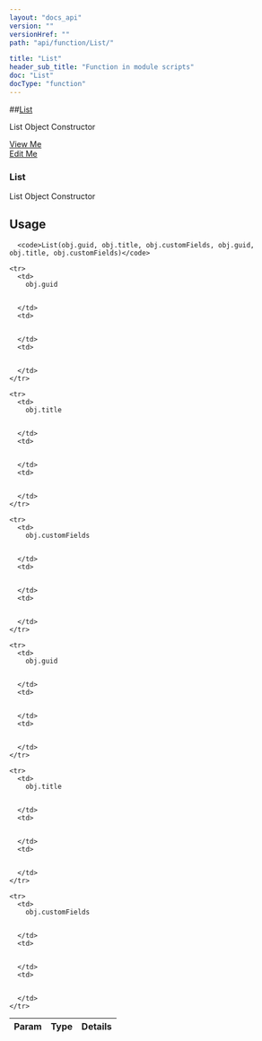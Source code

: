 ```yaml
---
layout: "docs_api"
version: ""
versionHref: ""
path: "api/function/List/"

title: "List"
header_sub_title: "Function in module scripts"
doc: "List"
docType: "function"
---
```


##[List]()

List Object Constructor


<div class="improve-docs">
  <a href='http://github.com/scatcher/sp-angular/blob/master/app/scripts/services/model_srvc.js#L797'>
    View Me
  </a>
</div>
<div class="improve-docs">
  <a href='http://github.com/scatcher/sp-angular/edit/master/app/scripts/services/model_srvc.js#L797'>
    Edit Me
  </a>
</div>





<h3 class="api-title">

  List



</h3>





List Object Constructor










  <h2 id="usage">Usage</h2>
    
      <code>List(obj.guid, obj.title, obj.customFields, obj.guid, obj.title, obj.customFields)</code>

    

    
<table class="table" style="margin:0;">
  <thead>
    <tr>
      <th>Param</th>
      <th>Type</th>
      <th>Details</th>
    </tr>
  </thead>
  <tbody>
    
    <tr>
      <td>
        obj.guid
        
        
      </td>
      <td>
        
  
      </td>
      <td>
        
        
      </td>
    </tr>
    
    <tr>
      <td>
        obj.title
        
        
      </td>
      <td>
        
  
      </td>
      <td>
        
        
      </td>
    </tr>
    
    <tr>
      <td>
        obj.customFields
        
        
      </td>
      <td>
        
  
      </td>
      <td>
        
        
      </td>
    </tr>
    
    <tr>
      <td>
        obj.guid
        
        
      </td>
      <td>
        
  
      </td>
      <td>
        
        
      </td>
    </tr>
    
    <tr>
      <td>
        obj.title
        
        
      </td>
      <td>
        
  
      </td>
      <td>
        
        
      </td>
    </tr>
    
    <tr>
      <td>
        obj.customFields
        
        
      </td>
      <td>
        
  
      </td>
      <td>
        
        
      </td>
    </tr>
    
  </tbody>
</table>

    

    


  
  
  






